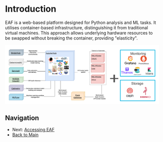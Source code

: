 # Introduction

EAF is a web-based platform designed for Python analysis and ML tasks. It utilises container-based infrastructure, distinguishing it from traditional virtual machines. This approach allows underlying hardware resources to be swapped without breaking the container, providing "elasticity".

![EAF architecture](../Images/EAF_scheme.png)

## Navigation

- Next: [Accessing EAF](02-AccessingEAF.md)
- [Back to Main](../README.md)